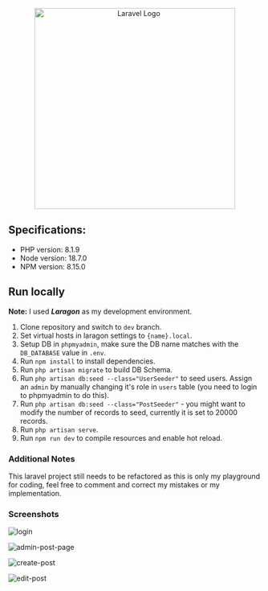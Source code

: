 <p align="center"><a href="https://laravel.com" target="_blank"><img src="https://raw.githubusercontent.com/laravel/art/master/logo-lockup/5%20SVG/2%20CMYK/1%20Full%20Color/laravel-logolockup-cmyk-red.svg" width="400" alt="Laravel Logo"></a></p>

## Specifications:
- PHP version: 8.1.9
- Node version: 18.7.0
- NPM version: 8.15.0

## Run locally
**Note:** I used ***Laragon*** as my development environment.

1. Clone repository and switch to `dev` branch.
2. Set virtual hosts in laragon settings to `{name}.local`.
3. Setup DB in `phpmyadmin`, make sure the DB name matches with the `DB_DATABASE` value in `.env`.
4. Run `npm install` to install dependencies.
5. Run `php artisan migrate` to build DB Schema.
6. Run `php artisan db:seed --class="UserSeeder"` to seed users. Assign an `admin` by manually changing it's role in `users` table (you need to login to phpmyadmin to do this). 
7. Run `php artisan db:seed --class="PostSeeder"` - you might want to modify the number of records to seed, currently it is set to 20000 records.
8. Run `php artisan serve`.
9. Run `npm run dev` to compile resources and enable hot reload.

### Additional Notes
This laravel project still needs to be refactored as this is only my playground for coding, feel free to comment and correct my mistakes or my implementation.

### Screenshots


![login](https://github.com/lasuganob/laravel_refresher_course/assets/166679491/062e85d6-a029-4311-85bc-d7ce7eea61e3)

![admin-post-page](https://github.com/lasuganob/laravel_refresher_course/assets/166679491/afb9dfa8-93d9-44c5-979f-e044910694ed)

![create-post](https://github.com/lasuganob/laravel_refresher_course/assets/166679491/85e2d639-bacd-4435-a9cd-19262e35e899)

![edit-post](https://github.com/lasuganob/laravel_refresher_course/assets/166679491/e6aa3293-1481-44a8-b2a7-7d6ff51edfb2)
